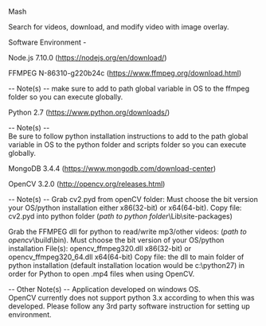 
Mash

Search for videos, download, and modify video with image overlay.

Software Environment -

Node.js 7.10.0 (https://nodejs.org/en/download/)

FFMPEG N-86310-g220b24c (https://www.ffmpeg.org/download.html)

-- Note(s) -- 
make sure to add to path global variable in OS to the ffmpeg folder so you can execute globally.

Python 2.7 (https://www.python.org/downloads/)

-- Note(s) --  
Be sure to follow python installation instructions to add to the path global variable in OS to the python folder and scripts folder so you can execute globally.

MongoDB 3.4.4 (https://www.mongodb.com/download-center)

OpenCV 3.2.0 (http://opencv.org/releases.html)

-- Note(s) --
Grab cv2.pyd from openCV folder:  Must choose the bit version your OS/python installation either x86(32-bit) or x64(64-bit).
Copy file: cv2.pyd into python folder (*path to python folder*\Lib\site-packages) 

Grab the FFMPEG dll for python to read/write mp3/other videos: (*path to opencv*\build\bin).  Must choose the bit version of your OS/python installation
File(s):
opencv_ffmpeg320.dll x86(32-bit) or opencv_ffmpeg320_64.dll x64(64-bit)
Copy file: the dll to main folder of python installation (default installation location would be c:\python27) in order for Python to open .mp4 files when using OpenCV.


-- Other Note(s) --
Application developed on windows OS.  
OpenCV currently does not support python 3.x according to when this was developed.
Please follow any 3rd party software instruction for setting up environment.
